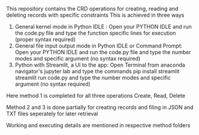 This repository contains the CRD operations for creating, reading and deleting records with specific constraints
This is achieved in three ways
1. General kernel mode in Python IDLE :
Open your PYTHON IDLE and run the code.py file and type the function specific lines for execution (proper syntax required)
2. General file input output mode in Python IDLE or Command Prompt:
Open your PYTHON IDLE and run the code.py file and type the number modes and specific argument (no syntax required)
3. Python with Streamlit, a UI to the app:
Open Terminal from anaconda navigator's jupyter lab and type the commands
pip install streamlit
streamlit run code.py
and type the number modes and specific argument (no syntax required)

Here method 1 is completed for all three operations Create, Read, Delete

Method 2 and 3 is done partially for creating records and filing in JSON and TXT files seperately for later retrieval

Working and executing details are mentioned in respective method folders
